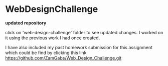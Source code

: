 # WebDesignChallenge

**updated repository** 

click on 'web-design-challenge' folder to see updated changes. I worked on it using the previous work I had once created. 

I have also included my past homework submission for this assignment which could be find by clicking this link https://github.com/ZamGabs/Web_Design_Challenge.git 


